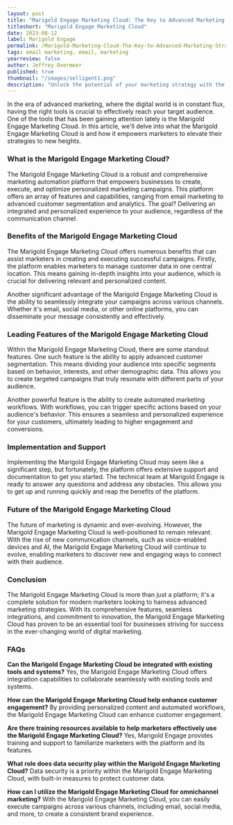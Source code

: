 ```yaml
---
layout: post
title: "Marigold Engage Marketing Cloud: The Key to Advanced Marketing Strategies"
titleshort: "Marigold Engage Marketing Cloud"
date: 2023-08-12
label: Marigold Engage
permalink: /Marigold-Marketing-Cloud-The-Key-to-Advanced-Marketing-Strategies
tags: email marketing, email, marketing
yearreview: false
author: Jeffrey Overmeer
published: true
thumbnail: "/images/selligent1.png"
description: "Unlock the potential of your marketing strategy with the Marigold Engage Marketing Cloud. Discover its comprehensive features, seamless integrations, and commitment to innovation. Elevate your campaigns and engage your audience like never before."
---
```


In the era of advanced marketing, where the digital world is in constant flux, having the right tools is crucial to effectively reach your target audience. One of the tools that has been gaining attention lately is the Marigold Engage Marketing Cloud. In this article, we'll delve into what the Marigold Engage Marketing Cloud is and how it empowers marketers to elevate their strategies to new heights.

### What is the Marigold Engage Marketing Cloud?
The Marigold Engage Marketing Cloud is a robust and comprehensive marketing automation platform that empowers businesses to create, execute, and optimize personalized marketing campaigns. This platform offers an array of features and capabilities, ranging from email marketing to advanced customer segmentation and analytics. The goal? Delivering an integrated and personalized experience to your audience, regardless of the communication channel.

### Benefits of the Marigold Engage Marketing Cloud
The Marigold Engage Marketing Cloud offers numerous benefits that can assist marketers in creating and executing successful campaigns. Firstly, the platform enables marketers to manage customer data in one central location. This means gaining in-depth insights into your audience, which is crucial for delivering relevant and personalized content.

Another significant advantage of the Marigold Engage Marketing Cloud is the ability to seamlessly integrate your campaigns across various channels. Whether it's email, social media, or other online platforms, you can disseminate your message consistently and effectively.

### Leading Features of the Marigold Engage Marketing Cloud
Within the Marigold Engage Marketing Cloud, there are some standout features. One such feature is the ability to apply advanced customer segmentation. This means dividing your audience into specific segments based on behavior, interests, and other demographic data. This allows you to create targeted campaigns that truly resonate with different parts of your audience.

Another powerful feature is the ability to create automated marketing workflows. With workflows, you can trigger specific actions based on your audience's behavior. This ensures a seamless and personalized experience for your customers, ultimately leading to higher engagement and conversions.

### Implementation and Support
Implementing the Marigold Engage Marketing Cloud may seem like a significant step, but fortunately, the platform offers extensive support and documentation to get you started. The technical team at Marigold Engage is ready to answer any questions and address any obstacles. This allows you to get up and running quickly and reap the benefits of the platform.

### Future of the Marigold Engage Marketing Cloud
The future of marketing is dynamic and ever-evolving. However, the Marigold Engage Marketing Cloud is well-positioned to remain relevant. With the rise of new communication channels, such as voice-enabled devices and AI, the Marigold Engage Marketing Cloud will continue to evolve, enabling marketers to discover new and engaging ways to connect with their audience.

### Conclusion
The Marigold Engage Marketing Cloud is more than just a platform; it's a complete solution for modern marketers looking to harness advanced marketing strategies. With its comprehensive features, seamless integrations, and commitment to innovation, the Marigold Engage Marketing Cloud has proven to be an essential tool for businesses striving for success in the ever-changing world of digital marketing.

### FAQs
**Can the Marigold Engage Marketing Cloud be integrated with existing tools and systems?**
Yes, the Marigold Engage Marketing Cloud offers integration capabilities to collaborate seamlessly with existing tools and systems.

**How can the Marigold Engage Marketing Cloud help enhance customer engagement?**
By providing personalized content and automated workflows, the Marigold Engage Marketing Cloud can enhance customer engagement.

**Are there training resources available to help marketers effectively use the Marigold Engage Marketing Cloud?**
Yes, Marigold Engage provides training and support to familiarize marketers with the platform and its features.

**What role does data security play within the Marigold Engage Marketing Cloud?**
Data security is a priority within the Marigold Engage Marketing Cloud, with built-in measures to protect customer data.

**How can I utilize the Marigold Engage Marketing Cloud for omnichannel marketing?**
With the Marigold Engage Marketing Cloud, you can easily execute campaigns across various channels, including email, social media, and more, to create a consistent brand experience.